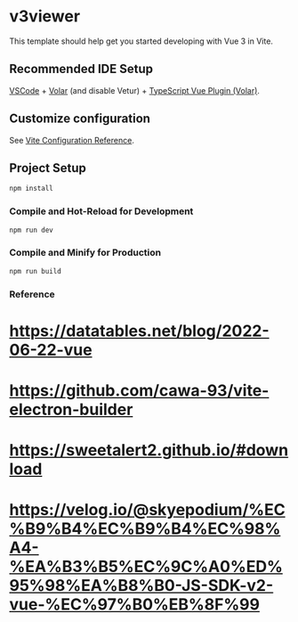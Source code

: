 # v3viewer

This template should help get you started developing with Vue 3 in Vite.

## Recommended IDE Setup

[VSCode](https://code.visualstudio.com/) + [Volar](https://marketplace.visualstudio.com/items?itemName=Vue.volar) (and disable Vetur) + [TypeScript Vue Plugin (Volar)](https://marketplace.visualstudio.com/items?itemName=Vue.vscode-typescript-vue-plugin).

## Customize configuration

See [Vite Configuration Reference](https://vitejs.dev/config/).

## Project Setup

```sh
npm install
```

### Compile and Hot-Reload for Development

```sh
npm run dev
```

### Compile and Minify for Production

```sh
npm run build
```

### Reference

# https://datatables.net/blog/2022-06-22-vue

# https://github.com/cawa-93/vite-electron-builder

# https://sweetalert2.github.io/#download

# https://velog.io/@skyepodium/%EC%B9%B4%EC%B9%B4%EC%98%A4-%EA%B3%B5%EC%9C%A0%ED%95%98%EA%B8%B0-JS-SDK-v2-vue-%EC%97%B0%EB%8F%99
